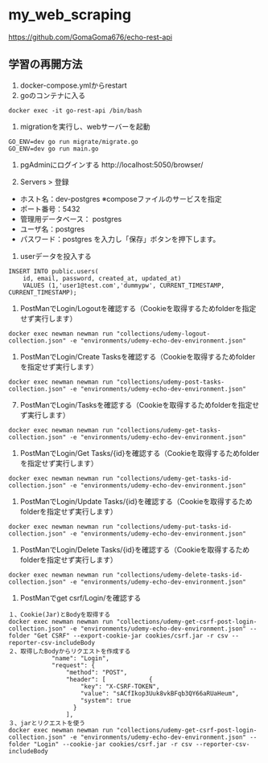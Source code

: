 # my_web_scraping
https://github.com/GomaGoma676/echo-rest-api
## 学習の再開方法
1. docker-compose.ymlからrestart
1. goのコンテナに入る
```
docker exec -it go-rest-api /bin/bash
```
1. migrationを実行し、webサーバーを起動
```
GO_ENV=dev go run migrate/migrate.go
GO_ENV=dev go run main.go
```
1. pgAdminにログインする
http://localhost:5050/browser/

1. Servers > 登録
- ホスト名：dev-postgres ※composeファイルのサービスを指定
- ポート番号：5432
- 管理用データベース： postgres
- ユーザ名：postgres
- パスワード：postgres
を入力し「保存」ボタンを押下します。

1. userデータを投入する
```
INSERT INTO public.users(
	id, email, password, created_at, updated_at)
	VALUES (1,'user1@test.com','dummypw', CURRENT_TIMESTAMP, CURRENT_TIMESTAMP);
```

1. PostManでLogin/Logoutを確認する（Cookieを取得するためfolderを指定せず実行します）
```
docker exec newman newman run "collections/udemy-logout-collection.json" -e "environments/udemy-echo-dev-environment.json" 
```

1. PostManでLogin/Create Tasksを確認する（Cookieを取得するためfolderを指定せず実行します）
```
docker exec newman newman run "collections/udemy-post-tasks-collection.json" -e "environments/udemy-echo-dev-environment.json" 
```

7. PostManでLogin/Tasksを確認する（Cookieを取得するためfolderを指定せず実行します）
```
docker exec newman newman run "collections/udemy-get-tasks-collection.json" -e "environments/udemy-echo-dev-environment.json" 
```
1. PostManでLogin/Get Tasks/{id}を確認する（Cookieを取得するためfolderを指定せず実行します）
```
docker exec newman newman run "collections/udemy-get-tasks-id-collection.json" -e "environments/udemy-echo-dev-environment.json" 
```
1. PostManでLogin/Update Tasks/{id}を確認する（Cookieを取得するためfolderを指定せず実行します）
```
docker exec newman newman run "collections/udemy-put-tasks-id-collection.json" -e "environments/udemy-echo-dev-environment.json" 
```
1. PostManでLogin/Delete Tasks/{id}を確認する（Cookieを取得するためfolderを指定せず実行します）
```
docker exec newman newman run "collections/udemy-delete-tasks-id-collection.json" -e "environments/udemy-echo-dev-environment.json" 
```
1. PostManでget csrf/Login/を確認する
```
１、Cookie(Jar)とBodyを取得する
docker exec newman newman run "collections/udemy-get-csrf-post-login-collection.json" -e "environments/udemy-echo-dev-environment.json" --folder "Get CSRF" --export-cookie-jar cookies/csrf.jar -r csv --reporter-csv-includeBody
２、取得したBodyからリクエストを作成する
			"name": "Login",
			"request": {
				"method": "POST",
				"header": [            {
					"key": "X-CSRF-TOKEN",
					"value": "sACfIkop3Uuk8vkBFqb3QY66aRUaHeum",
					"system": true
				  }
				],
３、jarとリクエストを使う
docker exec newman newman run "collections/udemy-get-csrf-post-login-collection.json" -e "environments/udemy-echo-dev-environment.json" --folder "Login" --cookie-jar cookies/csrf.jar -r csv --reporter-csv-includeBody

```